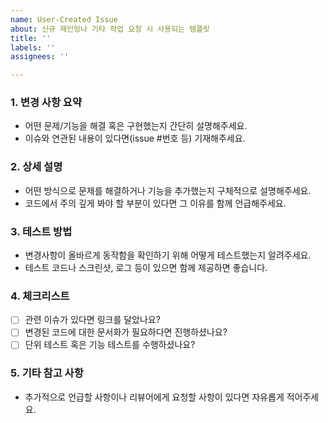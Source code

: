 ```yaml
---
name: User-Created Issue
about: 신규 제인잉나 기타 작업 요청 시 사용되는 템플릿
title: ''
labels: ''
assignees: ''

---
```


### 1. 변경 사항 요약
- 어떤 문제/기능을 해결 혹은 구현했는지 간단히 설명해주세요.
- 이슈와 연관된 내용이 있다면(issue #번호 등) 기재해주세요.

### 2. 상세 설명
- 어떤 방식으로 문제를 해결하거나 기능을 추가했는지 구체적으로 설명해주세요.
- 코드에서 주의 깊게 봐야 할 부분이 있다면 그 이유를 함께 언급해주세요.

### 3. 테스트 방법
- 변경사항이 올바르게 동작함을 확인하기 위해 어떻게 테스트했는지 알려주세요.
- 테스트 코드나 스크린샷, 로그 등이 있으면 함께 제공하면 좋습니다.

### 4. 체크리스트
- [ ] 관련 이슈가 있다면 링크를 달았나요?
- [ ] 변경된 코드에 대한 문서화가 필요하다면 진행하셨나요?
- [ ] 단위 테스트 혹은 기능 테스트를 수행하셨나요?

### 5. 기타 참고 사항
- 추가적으로 언급할 사항이나 리뷰어에게 요청할 사항이 있다면 자유롭게 적어주세요.
